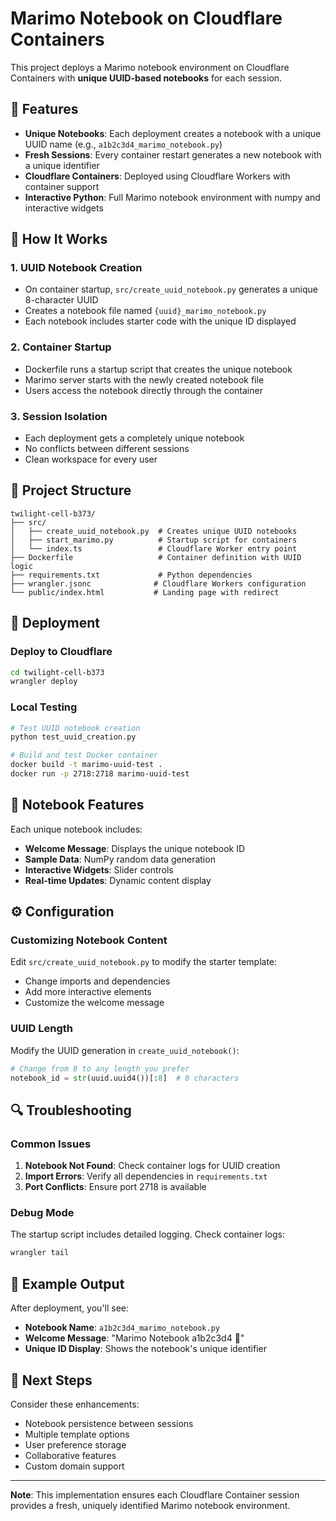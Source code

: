 # Marimo Notebook on Cloudflare Containers

This project deploys a Marimo notebook environment on Cloudflare Containers with **unique UUID-based notebooks** for each session.

## 🚀 Features

- **Unique Notebooks**: Each deployment creates a notebook with a unique UUID name (e.g., `a1b2c3d4_marimo_notebook.py`)
- **Fresh Sessions**: Every container restart generates a new notebook with a unique identifier
- **Cloudflare Containers**: Deployed using Cloudflare Workers with container support
- **Interactive Python**: Full Marimo notebook environment with numpy and interactive widgets

## 🔧 How It Works

### 1. UUID Notebook Creation
- On container startup, `src/create_uuid_notebook.py` generates a unique 8-character UUID
- Creates a notebook file named `{uuid}_marimo_notebook.py`
- Each notebook includes starter code with the unique ID displayed

### 2. Container Startup
- Dockerfile runs a startup script that creates the unique notebook
- Marimo server starts with the newly created notebook file
- Users access the notebook directly through the container

### 3. Session Isolation
- Each deployment gets a completely unique notebook
- No conflicts between different sessions
- Clean workspace for every user

## 📁 Project Structure

```
twilight-cell-b373/
├── src/
│   ├── create_uuid_notebook.py  # Creates unique UUID notebooks
│   ├── start_marimo.py          # Startup script for containers
│   └── index.ts                 # Cloudflare Worker entry point
├── Dockerfile                   # Container definition with UUID logic
├── requirements.txt             # Python dependencies
├── wrangler.jsonc              # Cloudflare Workers configuration
└── public/index.html           # Landing page with redirect
```

## 🚀 Deployment

### Deploy to Cloudflare
```bash
cd twilight-cell-b373
wrangler deploy
```

### Local Testing
```bash
# Test UUID notebook creation
python test_uuid_creation.py

# Build and test Docker container
docker build -t marimo-uuid-test .
docker run -p 2718:2718 marimo-uuid-test
```

## 🎯 Notebook Features

Each unique notebook includes:
- **Welcome Message**: Displays the unique notebook ID
- **Sample Data**: NumPy random data generation
- **Interactive Widgets**: Slider controls
- **Real-time Updates**: Dynamic content display

## ⚙️ Configuration

### Customizing Notebook Content
Edit `src/create_uuid_notebook.py` to modify the starter template:
- Change imports and dependencies
- Add more interactive elements
- Customize the welcome message

### UUID Length
Modify the UUID generation in `create_uuid_notebook()`:
```python
# Change from 8 to any length you prefer
notebook_id = str(uuid.uuid4())[:8]  # 8 characters
```

## 🔍 Troubleshooting

### Common Issues
1. **Notebook Not Found**: Check container logs for UUID creation
2. **Import Errors**: Verify all dependencies in `requirements.txt`
3. **Port Conflicts**: Ensure port 2718 is available

### Debug Mode
The startup script includes detailed logging. Check container logs:
```bash
wrangler tail
```

## 📝 Example Output

After deployment, you'll see:
- **Notebook Name**: `a1b2c3d4_marimo_notebook.py`
- **Welcome Message**: "Marimo Notebook a1b2c3d4 🚀"
- **Unique ID Display**: Shows the notebook's unique identifier

## 🚀 Next Steps

Consider these enhancements:
- Notebook persistence between sessions
- Multiple template options
- User preference storage
- Collaborative features
- Custom domain support

---

**Note**: This implementation ensures each Cloudflare Container session provides a fresh, uniquely identified Marimo notebook environment.
